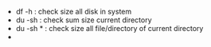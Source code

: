 + df -h : check size all disk in system 
+ du -sh : check sum size current directory
+ du -sh * : check size all file/directory of current directory
+ 